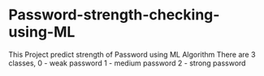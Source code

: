 # Password-strength-checking-using-ML

This Project predict strength of Password using ML Algorithm
There are 3 classes,
0 - weak password
1 - medium password
2 - strong password
